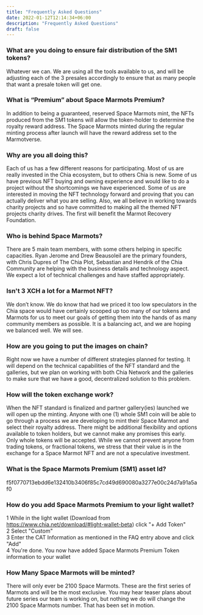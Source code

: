 ```yaml
---
title: "Frequently Asked Questions"
date: 2022-01-12T12:14:34+06:00
description: "Frequently Asked Questions"
draft: false
---
```


### What are you doing to ensure fair distribution of the SM1 tokens?

Whatever we can. We are using all the tools available to us, and will be adjusting each of the 3 presales accordingly to ensure that as many people that want a presale token will get one.

### What is “Premium” about Space Marmots Premium?

In addition to being a guaranteed, reserved Space Marmots mint, the NFTs produced from the SM1 tokens will allow the token-holder to determine the royalty reward address. The Space Marmots minted during the regular minting process after launch will have the reward address set to the Marmotverse.

### Why are you all doing this?

Each of us has a few different reasons for participating. Most of us are really invested in the Chia ecosystem, but to others Chia is new. Some of us have previous NFT buying and owning experience and would like to do a project without the shortcomings we have experienced. Some of us are interested in moving the NFT technology forward and proving that you can actually deliver what you are selling. Also, we all believe in working towards charity projects and so have committed to making all the themed NFT projects charity drives. The first will benefit the Marmot Recovery Foundation.

### Who is behind Space Marmots?

There are 5 main team members, with some others helping in specific capacities. Ryan Jerome and Drew Beausoleil are the primary founders, with Chris Dupres of The Chia Plot, Sebastian and Hendrik of the Chia Community are helping with the business details and technology aspect. We expect a lot of technical challenges and have staffed appropriately.

### Isn't 3 XCH a lot for a Marmot NFT?

We don’t know. We do know that had we priced it too low speculators in the Chia space would have certainly scooped up too many of our tokens and Marmots for us to meet our goals of getting them into the hands of as many community members as possible. It is a balancing act, and we are hoping we balanced well. We will see.

### How are you going to put the images on chain?

Right now we have a number of different strategies planned for testing. It will depend on the technical capabilities of the NFT standard and the galleries, but we plan on working with both Chia Network and the galleries to make sure that we have a good, decentralized solution to this problem.

### How will the token exchange work?

When the NFT standard is finalized and partner gallery(ies) launched we will open up the minting. Anyone with one (1) whole SM1 coin will be able to go through a process we are developing to mint their Space Marmot and select their royalty address. There might be additional flexibility and options available to token holders, but we cannot make any promises this early. Only whole tokens will be accepted. While we cannot prevent anyone from trading tokens, or fractional tokens, we stress that their value is in the exchange for a Space Marmot NFT and are not a speculative investment.

### What is the Space Marmots Premium (SM1) asset Id?

f5f0770713ebdd6e132410b3406f85c7cd49d690080a3277e00c24d7a91a5af0

### How do you add Space Marmots Premium to your light wallet?

1 While in the light wallet (Download from https://www.chia.net/download/#light-wallet-beta) click "+ Add Token"  
2 Select "Custom"  
3 Enter the CAT Information as mentioned in the FAQ entry above and click "Add"  
4 You're done. You now have added Space Marmots Premium Token information to your wallet  

### How Many Space Marmots will be minted?

There will only ever be 2100 Space Marmots. These are the first series of Marmots and will be the most exclusive. You may hear teaser plans about future series our team is working on, but nothing we do will change the 2100 Space Marmots number. That has been set in motion.